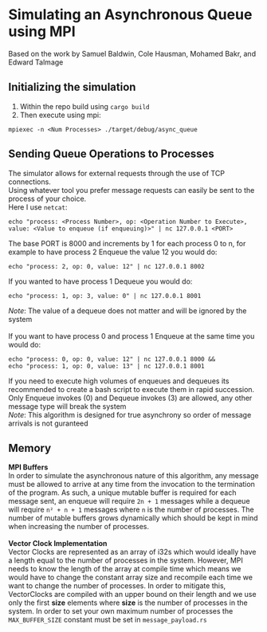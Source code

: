 # Simulating an Asynchronous Queue using MPI
Based on the work by Samuel Baldwin, Cole Hausman, Mohamed Bakr, and Edward Talmage

## Initializing the simulation
1. Within the repo build using `cargo build`
2. Then execute using mpi:
```
mpiexec -n <Num Processes> ./target/debug/async_queue
```
## Sending Queue Operations to Processes
The simulator allows for external requests through the use of TCP connections.\
Using whatever tool you prefer message requests can easily be sent to the process of your choice.\
Here I use `netcat`:
```
echo "process: <Process Number>, op: <Operation Number to Execute>, value: <Value to enqueue (if enqueuing)>" | nc 127.0.0.1 <PORT> 
```
The base PORT is 8000 and increments by 1 for each process 0 to n, for example to have process 2 Enqueue the value 12 you would do:
```
echo "process: 2, op: 0, value: 12" | nc 127.0.0.1 8002 
```
If you wanted to have process 1 Dequeue you would do:
```
echo "process: 1, op: 3, value: 0" | nc 127.0.0.1 8001
```
*Note*: The value of a dequeue does not matter and will be ignored by the system\
\
If you want to have process 0 and process 1 Enqueue at the same time you would do:
```
echo "process: 0, op: 0, value: 12" | nc 127.0.0.1 8000 && 
echo "process: 1, op: 0, value: 13" | nc 127.0.0.1 8001 
```
If you need to execute high volumes of enqueues and dequeues its recommended to create a bash script to execute them in rapid succession.\
Only Enqueue invokes (0) and Dequeue invokes (3) are allowed, any other message type will break the system\
*Note*: This algorithm is designed for true asynchrony so order of message arrivals is not guranteed 

## Memory
**MPI Buffers** \
In order to simulate the asynchronous nature of this algorithm, any message must be allowed to arrive at any time from the invocation to the termination of the program. As such, a unique mutable buffer is required for each message sent, an enqueue will require `2n + 1` messages while a dequeue will require `n² + n + 1` messages where `n` is the number of processes. The number of mutable buffers grows dynamically which should be kept in mind when increasing the number of processes.\
\
**Vector Clock Implementation** \
Vector Clocks are represented as an array of i32s which would ideally have a length equal to the number of processes in the system. However, MPI needs to know the length of the array at compile time which means we would have to change the constant array size and recompile each time we want to change the number of processes. In order to mitigate this, VectorClocks are compiled with an upper bound on their length and we use only the first **size** elements where **size** is the number of processes in the system. In order to set your own maximum number of processes the `MAX_BUFFER_SIZE` constant must be set in `message_payload.rs`
